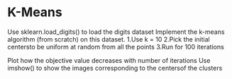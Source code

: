 # K-Means
Use sklearn.load_digits() to load the digits dataset
Implement the k-means algorithm (from scratch) on this dataset.
1.Use k = 10
2.Pick the initial centersto be uniform at random from all the points
3.Run for 100 iterations

Plot how the objective value decreases with number of iterations
Use imshow() to show the images corresponding to the centersof the clusters
